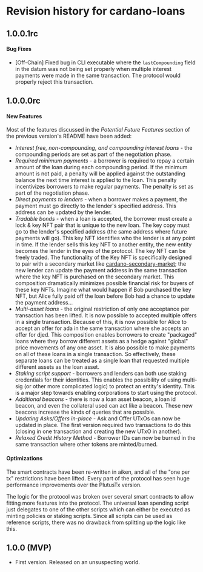 # Revision history for cardano-loans

## 1.0.0.1rc

#### Bug Fixes

- [Off-Chain] Fixed bug in CLI executable where the `lastCompounding` field in the datum was not
being set properly when multiple interest payments were made in the same transaction. The protocol
would properly reject this transaction.

## 1.0.0.0rc

#### New Features

Most of the features discussed in the *Potential Future Features* section of the previous version's
README have been added:

- *Interest free, non-compounding, and compounding interest loans* - the compounding periods are set
as part of the negotiation phase.
- *Required minimum payments* - a borrower is required to repay a certain amount of the loan during
each compounding period. If the minimum amount is not paid, a penalty will be applied against the
outstanding balance the next time interest is applied to the loan. This penalty incentivizes
borrowers to make regular payments. The penalty is set as part of the negotiation phase.
- *Direct payments to lenders* - when a borrower makes a payment, the payment must go directly to
the lender's specified address. This address can be updated by the lender.
- *Tradable bonds* - when a loan is accepted, the borrower must create a lock & key NFT pair that is
unique to the new loan. The key copy must go to the lender's specified address (the same address
where future payments will go). This key NFT identifies who the lender is at any point in time. If
the lender sells this key NFT to another entity, the new entity becomes the lender in the eyes of
the protocol. The key NFT can be freely traded. The functionality of the Key NFT is specifically
designed to pair with a secondary market like
[cardano-secondary-market](https://github.com/fallen-icarus/cardano-secondary-market); the new
lender can update the payment address in the same transaction where the key NFT is purchased on the
secondary market. This composition dramatically minimizes possible financial risk for buyers of
these key NFTs. Imagine what would happen if Bob purchased the key NFT, but Alice fully paid off the
loan before Bob had a chance to update the payment address...
- *Multi-asset loans* - the original restriction of only one acceptance per transaction has been
lifted. It is now possible to accepted multiple offers in a single transaction. Because of this, it
is now possible for Alice to accept an offer for ada in the same transaction where she accepts an
offer for djed. This composition enables borrowers to create "packaged" loans where they borrow
different assets as a hedge against "global" price movements of any one asset. It is also possible
to make payments on all of these loans in a single transaction. So effectively, these separate loans
can be treated as a single loan that requested multiple different assets as the loan asset.
- *Staking script support* - borrowers and lenders can both use staking credentials for their
identities. This enables the possibility of using multi-sig (or other more complicated logic) to
protect an entity's identity. This is a major step towards enabling corporations to start using the
protocol.
- *Additional beacons* - there is now a loan asset beacon, a loan id beacon, and even the collateral
used can act like a beacon. These new beacons increase the kinds of queries that are possible.
- *Updating Asks/Offers in-place* - Ask and Offer UTxOs can now be updated in place. The first
version required two transactions to do this (closing in one transaction and creating the new UTxO
in another).
- *Relaxed Credit History Method* - Borrower IDs can now be burned in the same transaction where
other tokens are minted/burned.

#### Optimizations

The smart contracts have been re-written in aiken, and all of the "one per tx" restrictions have
been lifted. Every part of the protocol has seen huge performance improvements over the PlutusTx
version.

The logic for the protocol was broken over several smart contracts to allow fitting more features
into the protocol. The universal loan spending script just delegates to one of the other scripts
which can either be executed as minting policies or staking scripts. Since all scripts can be used
as reference scripts, there was no drawback from splitting up the logic like this.

## 1.0.0 (MVP)

* First version. Released on an unsuspecting world.
